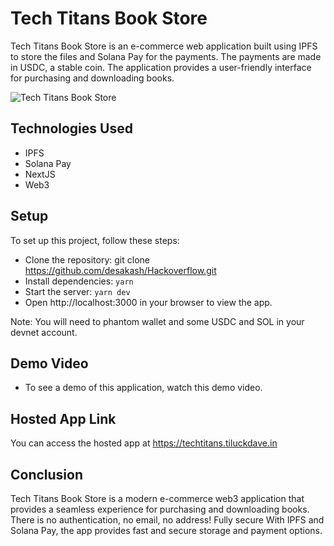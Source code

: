 # Tech Titans Book Store

Tech Titans Book Store is an e-commerce web application built using IPFS to store the files and Solana Pay for the payments. The payments are made in USDC, a stable coin. The application provides a user-friendly interface for purchasing and downloading books.

![Tech Titans Book Store](https://techtitans.tiluckdave.in/banner.jpeg)

## Technologies Used

- IPFS
- Solana Pay
- NextJS
- Web3

## Setup

To set up this project, follow these steps:

- Clone the repository: git clone https://github.com/desakash/Hackoverflow.git
- Install dependencies: `yarn`
- Start the server: `yarn dev`
- Open http://localhost:3000 in your browser to view the app.

Note: You will need to phantom wallet and some USDC and SOL in your devnet account.

## Demo Video

- To see a demo of this application, watch this demo video.

## Hosted App Link

You can access the hosted app at https://techtitans.tiluckdave.in

## Conclusion

Tech Titans Book Store is a modern e-commerce web3 application that provides a seamless experience for purchasing and downloading books. There is no authentication, no email, no address! Fully secure With IPFS and Solana Pay, the app provides fast and secure storage and payment options.
